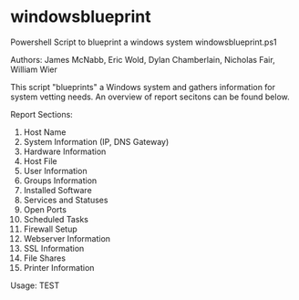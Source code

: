 # windowsblueprint
Powershell Script to blueprint a windows system
windowsblueprint.ps1

Authors: James McNabb, Eric Wold, Dylan Chamberlain, Nicholas Fair, William Wier

This script "blueprints" a Windows system and gathers information for system vetting needs.
An overview of report secitons can be found below.

Report Sections:

1. Host Name
2. System Information (IP, DNS Gateway)
3. Hardware Information
4. Host File
5. User Information
6. Groups Information
7. Installed Software
8. Services and Statuses
9. Open Ports
10. Scheduled Tasks
11. Firewall Setup
12. Webserver Information
13. SSL Information
14. File Shares
15. Printer Information

Usage:  TEST